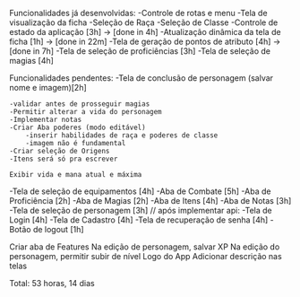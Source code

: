Funcionalidades já desenvolvidas:
-Controle de rotas e menu
-Tela de visualização da ficha
-Seleção de Raça
-Seleção de Classe
-Controle de estado da aplicação [3h] -> [done in 4h]
-Atualização dinâmica da tela de ficha [1h] -> [done in 22m]
-Tela de geração de pontos de atributo [4h] -> [done in 7h]
-Tela de seleção de proficiências [3h]
-Tela de seleção de magias [4h]

Funcionalidades pendentes:
-Tela de conclusão de personagem (salvar nome e imagem)[2h]

    -validar antes de prosseguir magias
    -Permitir alterar a vida do personagem
    -Implementar notas
    -Criar Aba poderes (modo editável)
        -inserir habilidades de raça e poderes de classe
        -imagem não é fundamental
    -Criar seleção de Origens
    -Itens será só pra escrever

    Exibir vida e mana atual e máxima

-Tela de seleção de equipamentos [4h]
-Aba de Combate [5h]
-Aba de Proficiência [2h]
-Aba de Magias [2h]
-Aba de Itens [4h]
-Aba de Notas [3h]
-Tela de seleção de personagem [3h]
// após implementar api:
-Tela de Login [4h]
-Tela de Cadastro [4h]
-Tela de recuperação de senha [4h]
-Botão de logout [1h]

Criar aba de Features
Na edição de personagem, salvar XP
Na edição do personagem, permitir subir de nível
Logo do App
Adicionar descrição nas telas

Total: 53 horas, 14 dias
